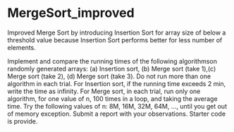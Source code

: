 # MergeSort_improved
Improved Merge Sort by introducing Insertion Sort for array size of below a threshold value because Insertion Sort performs better for less number of elements.



Implement and compare the running times of the following algorithmson randomly generated arrays: (a) Insertion sort, (b) Merge sort (take 1),(c) Merge sort (take 2), (d) Merge sort (take 3). Do not run more than one algorithm in each trial. For Insertion sort, if the running time exceeds 2 min, write the time as infinity. For Merge sort, in each trial, run only one algorithm, for one value of n, 100 times in a loop, and taking the average time. Try the following values of n: 8M, 16M, 32M, 64M, ..., until you get out of memory exception. Submit a report with your observations.  Starter code is provide.
